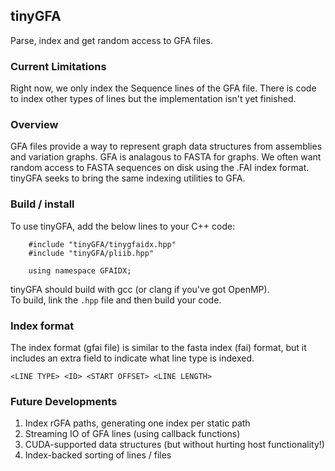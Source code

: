 tinyGFA
-----------------
Parse, index and get random access to GFA files.

### Current Limitations
Right now, we only index the Sequence lines of the
GFA file. There is code to index other types of lines
but the implementation isn't yet finished.


### Overview
GFA files provide a way to represent graph data structures from
assemblies and variation graphs. GFA is analagous to FASTA for
graphs. We often want random access to FASTA sequences on disk
using the .FAI index format. tinyGFA seeks to bring the same
indexing utilities to GFA.


### Build / install
To use tinyGFA, add the below lines to your C++ code:  
```
    #include "tinyGFA/tinygfaidx.hpp"  
    #include "tinyGFA/pliib.hpp"

    using namespace GFAIDX;
```

tinyGFA should build with gcc (or clang if you've got OpenMP).  
To build, link the `.hpp` file and then build your code.

### Index format
The index format (gfai file) is similar to the fasta index (fai) format,
but it includes an extra field to indicate what line type is indexed.

```
<LINE TYPE> <ID> <START OFFSET> <LINE LENGTH>
```


### Future Developments
1. Index rGFA paths, generating one index per static path
2. Streaming IO of GFA lines (using callback functions)
3. CUDA-supported data structures (but without hurting host functionality!)
4. Index-backed sorting of lines / files
